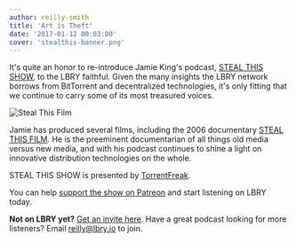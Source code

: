 ```yaml
---
author: reilly-smith
title: 'Art is Theft'
date: '2017-01-12 00:03:00'
cover: 'stealthis-banner.png'
---
```


It's quite an honor to re-introduce Jamie King's podcast, [STEAL THIS SHOW](https://stealthisshow.com), to the LBRY faithful. Given the many insights the LBRY network borrows from BitTorrent and decentralized technologies, it's only fitting that we continue to carry some of its most treasured voices.

![Steal This Film](/img/news/stealthis-inline.png)

Jamie has produced several films, including the 2006 documentary [STEAL THIS FILM](https://www.stealthisfilm.com/Part2/index.php). He is the preeminent documentarian of all things old media versus new media, and with his podcast continues to shine a light on innovative distribution technologies on the whole.

STEAL THIS SHOW is presented by [TorrentFreak](https://torrentfreak.com).

You can help [support the show on Patreon](https://www.patreon.com/stealthisshow) and start listening on LBRY today.

**Not on LBRY yet?** [Get an invite here](https://lbry.io/get). Have a great podcast looking for more listeners? Email [reilly@lbry.io](mailto:reilly@lbry.io) to join.
